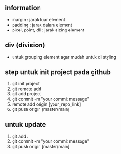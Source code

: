 ## information

- margin : jarak luar element
- padding : jarak dalam element
- pixel, point, dll : jarak sizing element

## div (division)

- untuk grouping element agar mudah untuk di styling

## step untuk init project pada github

1. git init project
2. git remote add
3. git add project
4. git commit -m "your commit message"
5. remote add origin [your_repo_link]
6. git push origin [master/main]

## untuk update 
1. git add .
2. git commit -m "your commit message"
3. git push origin [master/main]